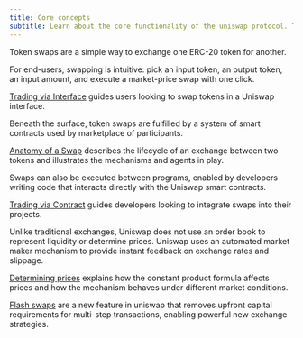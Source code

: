 ```yaml
---
title: Core concepts
subtitle: Learn about the core functionality of the uniswap protocol. Token Swaps.
---
```


Token swaps are a simple way to exchange one ERC-20 token for another.

For end-users, swapping is intuitive: pick an input token, an output token, an input amount, and execute a market-price swap with one click.

[Trading via Interface](/trading-via-interface/) guides users looking to swap tokens in a Uniswap interface.

Beneath the surface, token swaps are fulfilled by a system of smart contracts used by marketplace of participants.

[Anatomy of a Swap](/docs/v2/token-swaps/guides/anatomy-of-a-swap/) describes the lifecycle of an exchange between two tokens and illustrates the mechanisms and agents in play.

Swaps can also be executed between programs, enabled by developers writing code that interacts directly with the Uniswap smart contracts.

[Trading via Contract](https://www.notion.so/Trading-Contract-3cf098e5dabd4f8a905d783585cb8258) guides developers looking to integrate swaps into their projects.

Unlike traditional exchanges, Uniswap does not use an order book to represent liquidity or determine prices. Uniswap uses an automated market maker mechanism to provide instant feedback on exchange rates and slippage.

[Determining prices](https://www.notion.so/Determining-prices-576d5169a6b34448aa240b1bb670928e) explains how the constant product formula affects prices and how the mechanism behaves under different market conditions.

[Flash swaps](https://www.notion.so/flash-swaps-ff298fea281241ddb500104cdd21d46c) are a new feature in uniswap that removes upfront capital requirements for multi-step transactions, enabling powerful new exchange strategies.

<div style={{display: 'flex', flexDirection: 'row', justifyContent:'flex-start'}}>
<InlineCard title="Trading from an interface" description="Trade tokens, add liquidity and create pools." to="docs/v2/token-swaps/guides/trading-from-an-interface/" />
<InlineCard title="Trading from an interface" description="Trade tokens, add liquidity and create pools." to="docs/v2/token-swaps/guides/trading-from-an-interface/" />
<InlineCard title="Trading from an interface" description="Trade tokens, add liquidity and create pools." to="docs/v2/token-swaps/guides/trading-from-an-interface/" />
</div>
